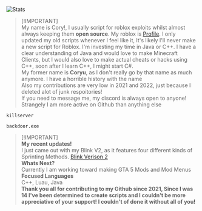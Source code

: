 ![Stats](https://github-readme-stats.vercel.app/api?username=Not-Kyle&show_icons=true&theme=midnight-purple&line_height=27) <br />

> [!IMPORTANT]\
> My name is Cory!, I usually script for roblox exploits whilst almost always keeping them **open source**. My roblox is [Profile](https://www.roblox.com/users/5388525718/profile). I only updated my old scripts whenever I feel like it, It's likely I'll never make a new script for Roblox. I'm investing my time in Java or C++. I have a clear understanding of Java and would love to make Minecraft Clients, but I would also love to make actual cheats or hacks using C++, soon after I learn C++, I might start C#.<br />
> My former name is **Coryu**, as I don't really go by that name as much anymore. I have a horrible history with the name <br />
> Also my contributions are very low in 2021 and 2022, just because I deleted alot of junk respoitories! <br />
> If you need to message me, my discord is always open to anyone! Strangely I am more active on Github than anything else <br />
```
killserver
```
```
backdoor.exe
```
> [!IMPORTANT]\
> **My recent updates!** <br />
> I just came out with my Blink V2, as it features four different kinds of Sprinting Methods. [Blink Verison 2](https://github.com/Not-Kyle/Universal-Scripts.lua/blob/main/Sprint.lua) <br />
> **Whats Next?** <br />
> Currently I am working toward making GTA 5 Mods and Mod Menus <br />
> **Focused Languages** <br />
> C++, Luau, Java <br />
> **Thank you all for contributing to my Github since 2021, Since I was 14 I've been determined to create scripts and I couldn't be more appreciative of your support! I couldn't of done it without all of you!** <br />

